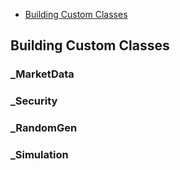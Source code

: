- [Building Custom Classes](#building-custom-classes)

## Building Custom Classes

### _MarketData

### _Security

### _RandomGen

### _Simulation
